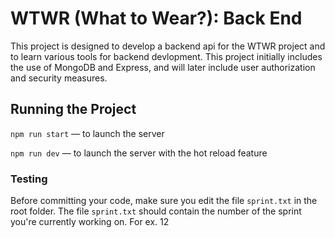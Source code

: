 # WTWR (What to Wear?): Back End
This project is designed to develop a backend api for the WTWR project and to learn various tools for backend devlopment. This project initially includes the use of MongoDB and Express, and will later include user authorization and security measures.
## Running the Project
`npm run start` — to launch the server 

`npm run dev` — to launch the server with the hot reload feature

### Testing
Before committing your code, make sure you edit the file `sprint.txt` in the root folder. The file `sprint.txt` should contain the number of the sprint you're currently working on. For ex. 12
